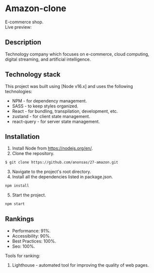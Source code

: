 # Amazon-clone

E-commerce shop.  
Live preview:

## Description

Technology company which focuses on e-commerce, cloud computing, digital streaming, and artificial intelligence.

## Technology stack

This project was built using [Node v16.x] and uses the following technologies:

- NPM - for dependency management.
- SASS - to keep styles organized.
- React - for bundling, transpilation, development, etc.
- zustand - for client state management.
- react-query - for server state management.

## Installation

1. Install Node from https://nodejs.org/en/.
2. Clone the repository.

```bash
$ git clone https://github.com/anonsas/27-amazon.git
```

3. Navigate to the project's root directory.
4. Install all the dependencies listed in package.json.

```bash
npm install
```

5. Start the project.

```bash
npm start
```

## Rankings

- Performance: 91%.
- Accessibility: 90%.
- Best Practices: 100%.
- Seo: 100%.

Tools for ranking:

1. Lighthouse - automated tool for improving the quality of web pages.
